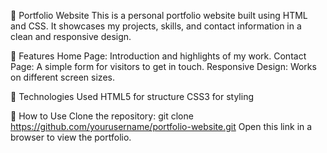 🌟 Portfolio Website
This is a personal portfolio website built using HTML and CSS. It showcases my projects, skills, and contact information in a clean and responsive design.

📌 Features
Home Page: Introduction and highlights of my work.
Contact Page: A simple form for visitors to get in touch.
Responsive Design: Works on different screen sizes.

🚀 Technologies Used
HTML5 for structure
CSS3 for styling

📂 How to Use
Clone the repository:
git clone https://github.com/yourusername/portfolio-website.git
Open this link  in a browser to view the portfolio.
